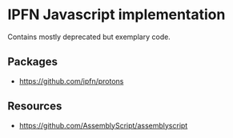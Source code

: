 # IPFN Javascript implementation

Contains mostly deprecated but exemplary code.

## Packages

* https://github.com/ipfn/protons

## Resources

* https://github.com/AssemblyScript/assemblyscript
